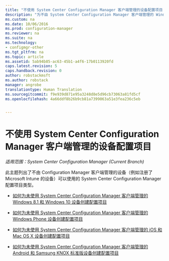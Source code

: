 ```yaml
---
title: "不使用 System Center Configuration Manager 客户端管理的设备配置项目 | Microsoft Docs"
description: "为不由 System Center Configuration Manager 客户端管理的 Windows、Mac 以及其他设备创建配置项目。"
ms.custom: na
ms.date: 10/06/2016
ms.prod: configuration-manager
ms.reviewer: na
ms.suite: na
ms.technology:
- configmgr-other
ms.tgt_pltfrm: na
ms.topic: article
ms.assetid: 5ab94b85-ac63-45b1-a4f6-17b0113920fd
caps.latest.revision: 5
caps.handback.revision: 0
author: robstackmsft
ms.author: robstack
manager: angrobe
translationtype: Human Translation
ms.sourcegitcommit: f9e939d871e95a3248d8e5d96cb73063a81fd5cf
ms.openlocfilehash: 4a66ddf8b26b9cb81a7399063a51e3fea236c5eb


---
```

# <a name="configuration-items-for-devices-managed-without-the-system-center-configuration-manager-client"></a>不使用 System Center Configuration Manager 客户端管理的设备配置项目

*适用范围：System Center Configuration Manager (Current Branch)*

此主题列出了不由 Configuration Manager 客户端管理的设备（例如注册了 Microsoft Intune 的设备）可以使用的 System Center Configuration Manager 配置项目类型。  

-   [如何为未使用 System Center Configuration Manager 客户端管理的 Windows 8.1 和 Windows 10 设备创建配置项目](../../compliance/deploy-use/create-configuration-items-for-windows-8.1-and-windows-10-devices-managed-without-the-client.md)  

-   [如何为未使用 System Center Configuration Manager 客户端管理的 Windows Phone 设备创建配置项目](../../compliance/deploy-use/create-configuration-items-for-windows-phone-devices-managed-without-the-client.md)  

-   [如何为未使用 System Center Configuration Manager 客户端管理的 iOS 和 Mac OS X 设备创建配置项目](../../compliance/deploy-use/create-configuration-items-for-ios-and-mac-os-x-devices-managed-without-the-client.md)  

-   [如何为未使用 System Center Configuration Manager 客户端管理的 Android 和 Samsung KNOX 标准版设备创建配置项目](../../compliance/deploy-use/create-configuration-items-for-android-and-samsung-knox-devices-managed-without-the-client.md)  



<!--HONumber=Dec16_HO3-->


